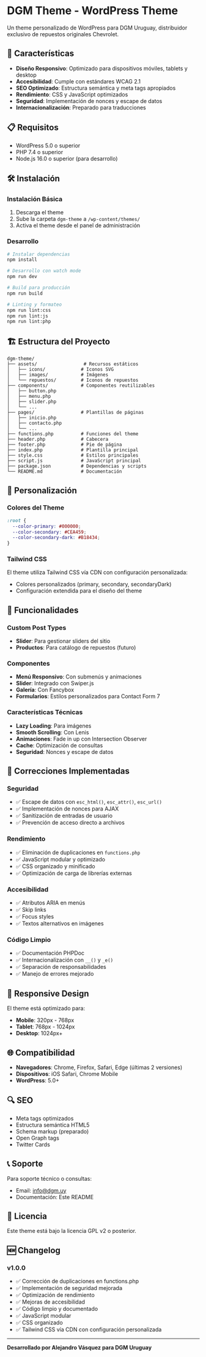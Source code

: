 # DGM Theme - WordPress Theme

Un theme personalizado de WordPress para DGM Uruguay, distribuidor exclusivo de repuestos originales Chevrolet.

## 🚀 Características

- **Diseño Responsivo**: Optimizado para dispositivos móviles, tablets y desktop
- **Accesibilidad**: Cumple con estándares WCAG 2.1
- **SEO Optimizado**: Estructura semántica y meta tags apropiados
- **Rendimiento**: CSS y JavaScript optimizados
- **Seguridad**: Implementación de nonces y escape de datos
- **Internacionalización**: Preparado para traducciones

## 📋 Requisitos

- WordPress 5.0 o superior
- PHP 7.4 o superior
- Node.js 16.0 o superior (para desarrollo)

## 🛠️ Instalación

### Instalación Básica

1. Descarga el theme
2. Sube la carpeta `dgm-theme` a `/wp-content/themes/`
3. Activa el theme desde el panel de administración

### Desarrollo

```bash
# Instalar dependencias
npm install

# Desarrollo con watch mode
npm run dev

# Build para producción
npm run build

# Linting y formateo
npm run lint:css
npm run lint:js
npm run lint:php
```

## 🏗️ Estructura del Proyecto

```
dgm-theme/
├── assets/                 # Recursos estáticos
│   ├── icons/             # Iconos SVG
│   ├── images/            # Imágenes
│   └── repuestos/         # Iconos de repuestos
├── components/            # Componentes reutilizables
│   ├── button.php
│   ├── menu.php
│   ├── slider.php
│   └── ...
├── pages/                 # Plantillas de páginas
│   ├── inicio.php
│   ├── contacto.php
│   └── ...
├── functions.php          # Funciones del theme
├── header.php             # Cabecera
├── footer.php             # Pie de página
├── index.php              # Plantilla principal
├── style.css              # Estilos principales
├── script.js              # JavaScript principal
├── package.json           # Dependencias y scripts
└── README.md              # Documentación
```

## 🎨 Personalización

### Colores del Theme

```css
:root {
  --color-primary: #000000;
  --color-secondary: #CEA459;
  --color-secondary-dark: #B18434;
}
```

### Tailwind CSS

El theme utiliza Tailwind CSS vía CDN con configuración personalizada:
- Colores personalizados (primary, secondary, secondaryDark)
- Configuración extendida para el diseño del theme

## 🔧 Funcionalidades

### Custom Post Types

- **Slider**: Para gestionar sliders del sitio
- **Productos**: Para catálogo de repuestos (futuro)

### Componentes

- **Menú Responsivo**: Con submenús y animaciones
- **Slider**: Integrado con Swiper.js
- **Galería**: Con Fancybox
- **Formularios**: Estilos personalizados para Contact Form 7

### Características Técnicas

- **Lazy Loading**: Para imágenes
- **Smooth Scrolling**: Con Lenis
- **Animaciones**: Fade in up con Intersection Observer
- **Cache**: Optimización de consultas
- **Seguridad**: Nonces y escape de datos

## 🚨 Correcciones Implementadas

### Seguridad
- ✅ Escape de datos con `esc_html()`, `esc_attr()`, `esc_url()`
- ✅ Implementación de nonces para AJAX
- ✅ Sanitización de entradas de usuario
- ✅ Prevención de acceso directo a archivos

### Rendimiento
- ✅ Eliminación de duplicaciones en `functions.php`
- ✅ JavaScript modular y optimizado
- ✅ CSS organizado y minificado
- ✅ Optimización de carga de librerías externas

### Accesibilidad
- ✅ Atributos ARIA en menús
- ✅ Skip links
- ✅ Focus styles
- ✅ Textos alternativos en imágenes

### Código Limpio
- ✅ Documentación PHPDoc
- ✅ Internacionalización con `__()` y `_e()`
- ✅ Separación de responsabilidades
- ✅ Manejo de errores mejorado

## 📱 Responsive Design

El theme está optimizado para:
- **Mobile**: 320px - 768px
- **Tablet**: 768px - 1024px
- **Desktop**: 1024px+

## 🌐 Compatibilidad

- **Navegadores**: Chrome, Firefox, Safari, Edge (últimas 2 versiones)
- **Dispositivos**: iOS Safari, Chrome Mobile
- **WordPress**: 5.0+

## 🔍 SEO

- Meta tags optimizados
- Estructura semántica HTML5
- Schema markup (preparado)
- Open Graph tags
- Twitter Cards

## 📞 Soporte

Para soporte técnico o consultas:
- Email: info@dgm.uy
- Documentación: Este README

## 📄 Licencia

Este theme está bajo la licencia GPL v2 o posterior.

## 🆕 Changelog

### v1.0.0
- ✅ Corrección de duplicaciones en functions.php
- ✅ Implementación de seguridad mejorada
- ✅ Optimización de rendimiento
- ✅ Mejoras de accesibilidad
- ✅ Código limpio y documentado
- ✅ JavaScript modular
- ✅ CSS organizado
- ✅ Tailwind CSS vía CDN con configuración personalizada

---

**Desarrollado por Alejandro Vásquez para DGM Uruguay** 